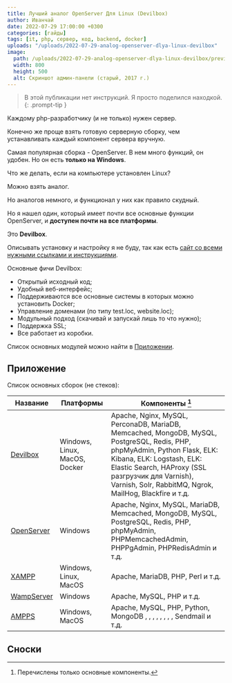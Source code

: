 ```yaml
---
title: Лучший аналог OpenServer Для Linux (Devilbox)
author: Иванчай
date: 2022-07-29 17:00:00 +0300
categories: [гайды]
tags: [it, php, сервер, код, backend, docker]
uploads: "/uploads/2022-07-29-analog-openserver-dlya-linux-devilbox"
image:
  path: /uploads/2022-07-29-analog-openserver-dlya-linux-devilbox/preview.jpg
  width: 800
  height: 500
  alt: Скриншот админ-панели (старый, 2017 г.)
---
```


> В этой публикации нет инструкций. Я просто поделился находкой.
{: .prompt-tip }

Каждому php-разработчику (и не только) нужен сервер.

Конечно же проще взять готовую серверную сборку, чем устанавливать каждый компонент сервера вручную.

Самая популярная сборка - OpenServer. В нем много функций, он удобен. Но он есть **только на Windows**.

Что же делать, если на компьютере установлен Linux?

Можно взять аналог.

Но аналогов немного, и функционал у них как правило скудный.

Но я нашел один, который имеет почти все основные функции OpenServer, и **доступен почти на все платформы**.

Это **Devilbox**.

Описывать установку и настройку я не буду, так как есть [сайт со всеми нужными ссылками и инструкциями](http://devilbox.org/).

Основные фичи Devilbox:

- Открытый исходный код;
- Удобный веб-интерфейс;
- Поддерживаются все основные системы в которых можно установить Docker;
- Управление доменами (по типу test.loc, website.loc);
- Модульный подход (скачивай и запускай лишь то что нужно);
- Поддержка SSL;
- Все работает из коробки.

Список основных модулей можно найти в [Приложении](#приложение).

## Приложение

Список основных сборок (не стеков):

| Название                                  | Платформы                     | Компоненты [^1]                                                                                                                                                                                                                                                         |
| ----------------------------------------- | ----------------------------- | ----------------------------------------------------------------------------------------------------------------------------------------------------------------------------------------------------------------------------------------------------------------------- |
| [Devilbox](http://devilbox.org/)          | Windows, Linux, MacOS, Docker | Apache, Nginx, MySQL, PerconaDB, MariaDB, Memcached, MongoDB, MySQL, PostgreSQL, Redis, PHP, phpMyAdmin, Python Flask, ELK: Kibana, ELK: Logstash, ELK: Elastic Search, HAProxy (SSL разгрузчик для Varnish), Varnish, Solr, RabbitMQ, Ngrok, MailHog, Blackfire и т.д. |
| [OpenServer](https://ospanel.io/)         | Windows                       | Apache, Nginx, MySQL, MariaDB, Memcached, MongoDB, MySQL, PostgreSQL, Redis, PHP, phpMyAdmin, PHPMemcachedAdmin, PHPPgAdmin, PHPRedisAdmin и т.д.                                                                                                                       |
| [XAMPP](https://www.apachefriends.org/)   | Windows, Linux, MacOS         | Apache, MariaDB, PHP, Perl и т.д.                                                                                                                                                                                                                                       |
| [WampServer](https://www.wampserver.com/) | Windows                       | Apache, MySQL, PHP и т.д.                                                                                                                                                                                                                                               |
| [AMPPS](https://www.ampps.com/)           | Windows, MacOS                | Apache, MySQL, PHP, Python, MongoDB , , , , , , , , Sendmail и т.д.                                                                                                                                                                                                     |

## Сноски

[^1]: Перечислены только основные компоненты.
